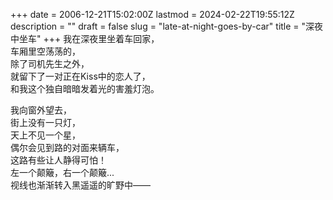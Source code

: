 +++
date = 2006-12-21T15:02:00Z
lastmod = 2024-02-22T19:55:12Z
description = ""
draft = false
slug = "late-at-night-goes-by-car"
title = "深夜中坐车"
+++
我在深夜里坐着车回家，  
车厢里空荡荡的，  
除了司机先生之外，  
就留下了一对正在Kiss中的恋人了，  
和我这个独自暗暗发着光的害羞灯泡。  

我向窗外望去，  
街上没有一只灯，  
天上不见一个星，  
偶尔会见到路的对面来辆车，  
这路有些让人静得可怕！  
左一个颠簸，右一个颠簸...  
视线也渐渐转入黑遥遥的旷野中——